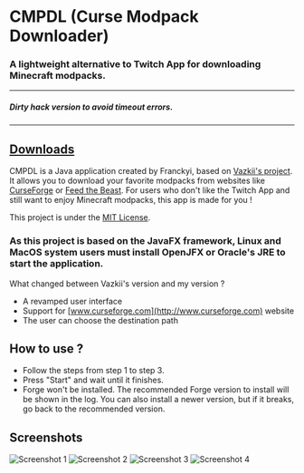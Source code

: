 # CMPDL (Curse Modpack Downloader)
### A lightweight alternative to Twitch App for downloading Minecraft modpacks.

---
##### Dirty hack version to avoid timeout errors.

---
## [Downloads](https://github.com/Franckyi/CMPDL/releases)
CMPDL is a Java application created by Franckyi, based on [Vazkii's project](https://github.com/Vazkii/CMPDL). It allows you to download your favorite modpacks from websites like [CurseForge](https://minecraft.curseforge.com/modpacks) or [Feed the Beast](https://www.feed-the-beast.com/modpacks). For users who don't like the Twitch App and still want to enjoy Minecraft modpacks, this app is made for you !

This project is under the [MIT License](LICENSE).

### As this project is based on the JavaFX framework, Linux and MacOS system users must install OpenJFX or Oracle's JRE to start the application.

What changed between Vazkii's version and my version ?

- A revamped user interface
- Support for [www.curseforge.com](http://www.curseforge.com) website
- The user can choose the destination path

## How to use ?

- Follow the steps from step 1 to step 3.
- Press "Start" and wait until it finishes.
- Forge won't be installed. The recommended Forge version to install will be shown in the log. You can also install a newer version, but if it breaks, go back to the recommended version.

## Screenshots
![Screenshot 1](screenshots/screenshot1.png)
![Screenshot 2](screenshots/screenshot2.png)
![Screenshot 3](screenshots/screenshot3.png)
![Screenshot 4](screenshots/screenshot4.png)
